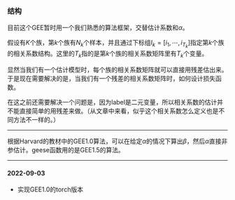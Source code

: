 ### 结构

目前这个GEE暂时用一个我们熟悉的算法框架，交替估计系数和$\alpha$。

假设有$K$个族，第$k$个族有$N_k$个样本，并且通过下标组$I_k=[i_1,\cdots,i_{T_k}]$指定第$k$个族的相关系数结构。这里的$T_k$指的是第$k$个族的相关系数矩阵里有$T_k$个变量。

显然当我们有一个估计模型时，每个族的相关系数矩阵就可以直接用残差估出来。于是现在需要解决的是，当我们有一个残差的相关系数矩阵时，如何设计损失函数。

在这之前还需要解决一个问题是，因为label是二元变量，所以相关系数的估计并不能直接简单的用残差来做。（从文章中来看，似乎这个相关系数怎么定义也是不同方法不一样的。）

---

根据Harvard的教材中的GEE1.0算法，可以在给定$\alpha$的情况下算出$\beta$，然后$\alpha$直接非参估计。geese函数用的是GEE1.5的算法。

---

#### 2022-09-03

- 实现GEE1.0的torch版本